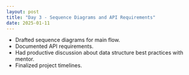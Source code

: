 ```yaml
---
layout: post
title: "Day 3 - Sequence Diagrams and API Requirements"
date: 2025-01-11
---
```


- Drafted sequence diagrams for main flow.
- Documented API requirements.
- Had productive discussion about data structure best practices with mentor.
- Finalized project timelines.
